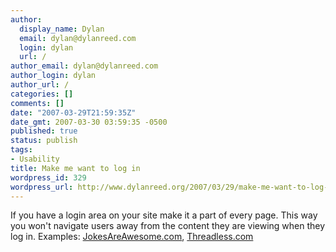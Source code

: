 ```yaml
---
author:
  display_name: Dylan
  email: dylan@dylanreed.com
  login: dylan
  url: /
author_email: dylan@dylanreed.com
author_login: dylan
author_url: /
categories: []
comments: []
date: "2007-03-29T21:59:35Z"
date_gmt: 2007-03-30 03:59:35 -0500
published: true
status: publish
tags:
- Usability
title: Make me want to log in
wordpress_id: 329
wordpress_url: http://www.dylanreed.org/2007/03/29/make-me-want-to-log-in/
---
```


If you have a login area on your site make it a part of every page. This way you won't navigate users away from the content they are viewing when they log in. Examples: [JokesAreAwesome.com][1], [Threadless.com][2]

   [1]: http://www.jokesareawesome.com
   [2]: http://www.threadless.com

